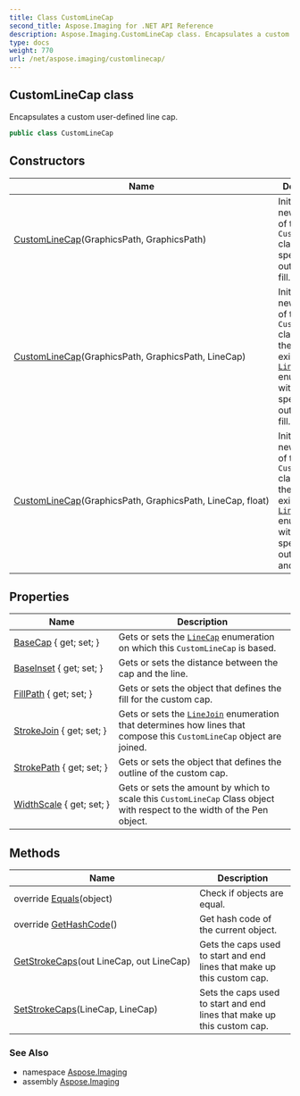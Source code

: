 ```yaml
---
title: Class CustomLineCap
second_title: Aspose.Imaging for .NET API Reference
description: Aspose.Imaging.CustomLineCap class. Encapsulates a custom userdefined line cap
type: docs
weight: 770
url: /net/aspose.imaging/customlinecap/
---
```

## CustomLineCap class

Encapsulates a custom user-defined line cap.

```csharp
public class CustomLineCap
```

## Constructors

| Name | Description |
| --- | --- |
| [CustomLineCap](customlinecap/#constructor)(GraphicsPath, GraphicsPath) | Initializes a new instance of the `CustomLineCap` class with the specified outline and fill. |
| [CustomLineCap](customlinecap/#constructor_1)(GraphicsPath, GraphicsPath, LineCap) | Initializes a new instance of the `CustomLineCap` class from the specified existing [`LineCap`](../linecap/) enumeration with the specified outline and fill. |
| [CustomLineCap](customlinecap/#constructor_2)(GraphicsPath, GraphicsPath, LineCap, float) | Initializes a new instance of the `CustomLineCap` class from the specified existing [`LineCap`](../linecap/) enumeration with the specified outline, fill, and inset. |

## Properties

| Name | Description |
| --- | --- |
| [BaseCap](../../aspose.imaging/customlinecap/basecap/) { get; set; } | Gets or sets the [`LineCap`](../linecap/) enumeration on which this `CustomLineCap` is based. |
| [BaseInset](../../aspose.imaging/customlinecap/baseinset/) { get; set; } | Gets or sets the distance between the cap and the line. |
| [FillPath](../../aspose.imaging/customlinecap/fillpath/) { get; set; } | Gets or sets the object that defines the fill for the custom cap. |
| [StrokeJoin](../../aspose.imaging/customlinecap/strokejoin/) { get; set; } | Gets or sets the [`LineJoin`](../linejoin/) enumeration that determines how lines that compose this `CustomLineCap` object are joined. |
| [StrokePath](../../aspose.imaging/customlinecap/strokepath/) { get; set; } | Gets or sets the object that defines the outline of the custom cap. |
| [WidthScale](../../aspose.imaging/customlinecap/widthscale/) { get; set; } | Gets or sets the amount by which to scale this `CustomLineCap` Class object with respect to the width of the Pen object. |

## Methods

| Name | Description |
| --- | --- |
| override [Equals](../../aspose.imaging/customlinecap/equals/)(object) | Check if objects are equal. |
| override [GetHashCode](../../aspose.imaging/customlinecap/gethashcode/)() | Get hash code of the current object. |
| [GetStrokeCaps](../../aspose.imaging/customlinecap/getstrokecaps/)(out LineCap, out LineCap) | Gets the caps used to start and end lines that make up this custom cap. |
| [SetStrokeCaps](../../aspose.imaging/customlinecap/setstrokecaps/)(LineCap, LineCap) | Sets the caps used to start and end lines that make up this custom cap. |

### See Also

* namespace [Aspose.Imaging](../../aspose.imaging/)
* assembly [Aspose.Imaging](../../)


